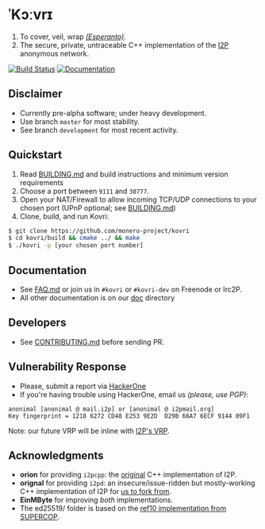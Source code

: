 # **ˈKɔːvrɪ**

1. To cover, veil, wrap *[(Esperanto)](https://en.wikipedia.org/wiki/Esperanto)*.
2. The secure, private, untraceable C++ implementation of the [I2P](https://geti2p.net) anonymous network.

[![Build Status](https://travis-ci.org/monero-project/kovri.svg?branch=master)](https://travis-ci.org/monero-project/kovri)
[![Documentation](https://codedocs.xyz/monero-project/kovri.svg)](https://codedocs.xyz/monero-project/kovri/)

## Disclaimer
- Currently pre-alpha software; under heavy development.
- Use branch ```master``` for most stability.
- See branch ```development``` for most recent activity.

## Quickstart
1. Read [BUILDING.md](https://github.com/monero-project/kovri/blob/master/doc/BUILDING.md) and build instructions and minimum version requirements
1. Choose a port between ```9111``` and ```30777```.
2. Open your NAT/Firewall to allow incoming TCP/UDP connections to your chosen port (UPnP optional; see [BUILDING.md](https://github.com/monero-project/kovri/blob/master/doc/BUILDING.md))
3. Clone, build, and run Kovri:
```bash
$ git clone https://github.com/monero-project/kovri
$ cd kovri/build && cmake ../ && make
$ ./kovri -p [your chosen port number]
```

## Documentation
- See [FAQ.md](https://github.com/monero-project/kovri/blob/master/doc/FAQ.md) or join us in ```#kovri``` or ```#kovri-dev``` on Freenode or Irc2P.
- All other documentation is on our [doc](https://github.com/monero-project/kovri/tree/master/doc) directory

## Developers
- See [CONTRIBUTING.md](https://github.com/monero-project/kovri/blob/master/doc/CONTRIBUTING.md) before sending PR.

## Vulnerability Response
- Please, submit a report via [HackerOne](https://hackerone.com/kovri)
- If you're having trouble using HackerOne, email us *(please, use PGP)*:
```
anonimal [anonimal @ mail.i2p] or [anonimal @ i2pmail.org]
Key fingerprint = 1218 6272 CD48 E253 9E2D  D29B 66A7 6ECF 9144 09F1
```
Note: our future VRP will be inline with [I2P's VRP](https://trac.i2p2.de/ticket/1119).

## Acknowledgments
- **orion** for providing ```i2pcpp```: the [original](http://git.repo.i2p.xyz/w/i2pcpp.git) C++ implementation of I2P.
- **orignal** for providing ```i2pd```: an insecure/issue-ridden but mostly-working C++ implementation of I2P for [us to fork from](https://github.com/purplei2p/i2pd/commit/45d27f8ddc43e220a9eea42de41cb67d5627a7d3).
- **EinMByte** for improving *both* implementations.
- The ed25519/ folder is based on the [ref10 implementation from SUPERCOP](http://bench.cr.yp.to/supercop.html).
